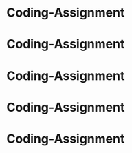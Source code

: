 # Coding-Assignment
# Coding-Assignment
# Coding-Assignment
# Coding-Assignment
# Coding-Assignment
